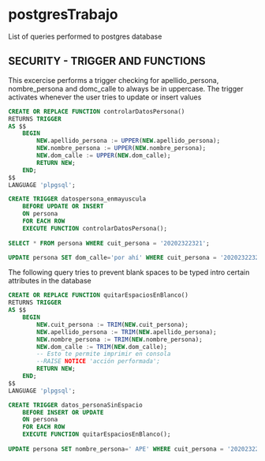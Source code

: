 # postgresTrabajo
List of queries performed to postgres database

## SECURITY - TRIGGER AND FUNCTIONS
This excercise performs a trigger checking for apellido_persona, nombre_persona and domc_calle to
always be in uppercase. The trigger activates whenever the user tries to update or insert values

```sql
CREATE OR REPLACE FUNCTION controlarDatosPersona()
RETURNS TRIGGER
AS $$
	BEGIN
		NEW.apellido_persona := UPPER(NEW.apellido_persona);
		NEW.nombre_persona := UPPER(NEW.nombre_persona);
		NEW.dom_calle := UPPER(NEW.dom_calle);
		RETURN NEW;
	END;
$$
LANGUAGE 'plpgsql';

CREATE TRIGGER datospersona_enmayuscula
	BEFORE UPDATE OR INSERT
	ON persona
	FOR EACH ROW
	EXECUTE FUNCTION controlarDatosPersona();
	
SELECT * FROM persona WHERE cuit_persona = '20202322321';

UPDATE persona SET dom_calle='por ahí' WHERE cuit_persona = '20202322321';
```

The following query tries to prevent blank spaces to be typed intro certain attributes in the database

```sql
CREATE OR REPLACE FUNCTION quitarEspaciosEnBlanco()
RETURNS TRIGGER
AS $$
	BEGIN
		NEW.cuit_persona := TRIM(NEW.cuit_persona);
		NEW.apellido_persona := TRIM(NEW.apellido_persona);
		NEW.nombre_persona := TRIM(NEW.nombre_persona);
		NEW.dom_calle := TRIM(NEW.dom_calle);
		-- Esto te permite imprimir en consola
		--RAISE NOTICE 'acción performada';
		RETURN NEW;
	END;
$$
LANGUAGE 'plpgsql';

CREATE TRIGGER datos_personaSinEspacio
	BEFORE INSERT OR UPDATE
	ON persona
	FOR EACH ROW
	EXECUTE FUNCTION quitarEspaciosEnBlanco();
	
UPDATE persona SET nombre_persona=' APE' WHERE cuit_persona = '20202322321';
```
